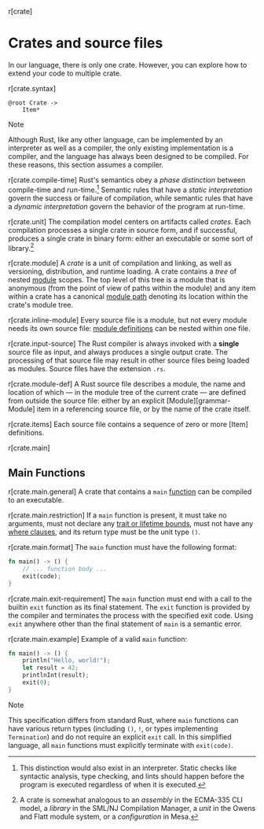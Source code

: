 r[crate]
# Crates and source files

In our language, there is only one crate. However, you can explore how to extend your code to multiple crate.

r[crate.syntax]
```grammar,items
@root Crate ->
    Item*
```

> [!NOTE]
> Although Rust, like any other language, can be implemented by an interpreter as well as a compiler, the only existing implementation is a compiler, and the language has always been designed to be compiled. For these reasons, this section assumes a compiler.

r[crate.compile-time]
Rust's semantics obey a *phase distinction* between compile-time and
run-time.[^phase-distinction] Semantic rules that have a *static
interpretation* govern the success or failure of compilation, while
semantic rules that have a *dynamic interpretation* govern the behavior of the
program at run-time.

r[crate.unit]
The compilation model centers on artifacts called _crates_. Each compilation
processes a single crate in source form, and if successful, produces a single
crate in binary form: either an executable or some sort of
library.[^cratesourcefile]

r[crate.module]
A _crate_ is a unit of compilation and linking, as well as versioning,
distribution, and runtime loading. A crate contains a _tree_ of nested
[module] scopes. The top level of this tree is a module that is
anonymous (from the point of view of paths within the module) and any item
within a crate has a canonical [module path] denoting its location
within the crate's module tree.

r[crate.inline-module]
Every source file is a
module, but not every module needs its own source file: [module
definitions][module] can be nested within one file.

r[crate.input-source]
The Rust compiler is always invoked with a **single** source file as input, and
always produces a single output crate. The processing of that source file may
result in other source files being loaded as modules. Source files have the
extension `.rs`.

r[crate.module-def]
A Rust source file describes a module, the name and location of which &mdash;
in the module tree of the current crate &mdash; are defined from outside the
source file: either by an explicit [Module][grammar-Module] item in a referencing
source file, or by the name of the crate itself.

r[crate.items]
Each source file contains a sequence of zero or more [Item] definitions.

r[crate.main]
## Main Functions

r[crate.main.general]
A crate that contains a `main` [function] can be compiled to an executable.

r[crate.main.restriction]
If a `main` function is present, it must take no arguments, must not declare any
[trait or lifetime bounds], must not have any [where clauses], and its return
type must be the unit type `()`.

r[crate.main.format]
The `main` function must have the following format:

```rust
fn main() -> () {
    // ... function body ...
    exit(code);
}
```

r[crate.main.exit-requirement]
The `main` function must end with a call to the builtin `exit` function as its final statement. The `exit` function is provided by the compiler and terminates the process with the specified exit code. Using `exit` anywhere other than the final statement of `main` is a semantic error.

r[crate.main.example]
Example of a valid `main` function:

```rust
fn main() -> () {
    println("Hello, world!");
    let result = 42;
    printlnInt(result);
    exit(0);
}
```

> [!NOTE]
> This specification differs from standard Rust, where `main` functions can have various return types (including `()`, `!`, or types implementing `Termination`) and do not require an explicit `exit` call. In this simplified language, all `main` functions must explicitly terminate with `exit(code)`.

[^phase-distinction]: This distinction would also exist in an interpreter.
    Static checks like syntactic analysis, type checking, and lints should
    happen before the program is executed regardless of when it is executed.

[^cratesourcefile]: A crate is somewhat analogous to an *assembly* in the
    ECMA-335 CLI model, a *library* in the SML/NJ Compilation Manager, a *unit*
    in the Owens and Flatt module system, or a *configuration* in Mesa.

[Unicode alphanumeric]: char::is_alphanumeric
[`!`]: types/never.md
[`ExitCode`]: std::process::ExitCode
[`Infallible`]: std::convert::Infallible
[`Termination`]: std::process::Termination
[attribute]: attributes.md
[attributes]: attributes.md
[function]: items/functions.md
[module]: items/modules.md
[module path]: paths.md
[panic-docs]: panic.md#unwinding-across-ffi-boundaries
[shebang]: input-format.md#shebang-removal
[trait or lifetime bounds]: trait-bounds.md
[where clauses]: items/generics.md#where-clauses

<script>
(function() {
    var fragments = {
        "#preludes-and-no_std": "names/preludes.html",
    };
    var target = fragments[window.location.hash];
    if (target) {
        var url = window.location.toString();
        var base = url.substring(0, url.lastIndexOf('/'));
        window.location.replace(base + "/" + target);
    }
})();
</script>

